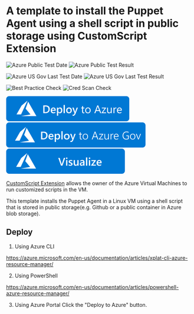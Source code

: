 # A template to install the Puppet Agent using a shell script in public storage using CustomScript Extension

![Azure Public Test Date](https://azurequickstartsservice.blob.core.windows.net/badges/puppet-agent-linux/PublicLastTestDate.svg)
![Azure Public Test Result](https://azurequickstartsservice.blob.core.windows.net/badges/puppet-agent-linux/PublicDeployment.svg)

![Azure US Gov Last Test Date](https://azurequickstartsservice.blob.core.windows.net/badges/puppet-agent-linux/FairfaxLastTestDate.svg)
![Azure US Gov Last Test Result](https://azurequickstartsservice.blob.core.windows.net/badges/puppet-agent-linux/FairfaxDeployment.svg)

![Best Practice Check](https://azurequickstartsservice.blob.core.windows.net/badges/puppet-agent-linux/BestPracticeResult.svg)
![Cred Scan Check](https://azurequickstartsservice.blob.core.windows.net/badges/puppet-agent-linux/CredScanResult.svg)

[![Deploy To Azure](https://raw.githubusercontent.com/Azure/azure-quickstart-templates/master/1-CONTRIBUTION-GUIDE/images/deploytoazure.svg?sanitize=true)](https://portal.azure.com/#create/Microsoft.Template/uri/https%3A%2F%2Fraw.githubusercontent.com%2FAzure%2Fazure-quickstart-templates%2Fmaster%2Fpuppet-agent-linux%2Fazuredeploy.json)  
[![Deploy To Azure US Gov](https://raw.githubusercontent.com/Azure/azure-quickstart-templates/master/1-CONTRIBUTION-GUIDE/images/deploytoazuregov.svg?sanitize=true)](https://portal.azure.us/#create/Microsoft.Template/uri/https%3A%2F%2Fraw.githubusercontent.com%2FAzure%2Fazure-quickstart-templates%2Fmaster%2Fpuppet-agent-linux%2Fazuredeploy.json)  
[![Visualize](https://raw.githubusercontent.com/Azure/azure-quickstart-templates/master/1-CONTRIBUTION-GUIDE/images/visualizebutton.svg?sanitize=true)](http://armviz.io/#/?load=https%3A%2F%2Fraw.githubusercontent.com%2FAzure%2Fazure-quickstart-templates%2Fmaster%2Fpuppet-agent-linux%2Fazuredeploy.json)

[CustomScript Extension](https://github.com/Azure/azure-linux-extensions/tree/master/CustomScript) allows the owner of the Azure Virtual Machines to run customized scripts in the VM.

This template installs the Puppet Agent in a Linux VM using a shell script that is stored in public storage(e.g. Github or a public container in Azure blob storage).

## Deploy

1. Using Azure CLI

  https://azure.microsoft.com/en-us/documentation/articles/xplat-cli-azure-resource-manager/

2. Using PowerShell

  https://azure.microsoft.com/en-us/documentation/articles/powershell-azure-resource-manager/

3. Using Azure Portal
  Click the "Deploy to Azure" button.


